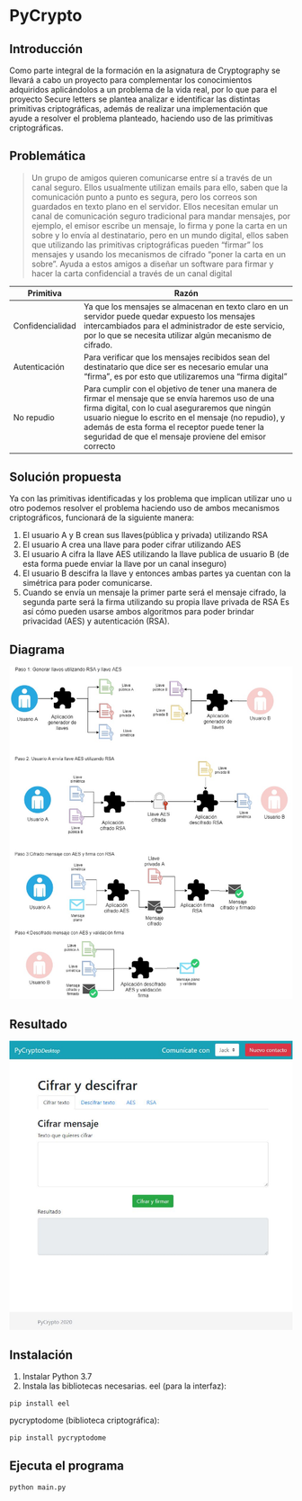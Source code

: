 # PyCrypto
## Introducción
Como parte integral de la formación en la asignatura de Cryptography se llevará a cabo un proyecto para complementar los conocimientos adquiridos aplicándolos a un problema de la vida real, por lo que para el proyecto Secure letters se plantea analizar e identificar las distintas primitivas criptográficas, además de realizar una implementación que ayude a resolver el problema planteado, haciendo uso de las primitivas criptográficas.
## Problemática
> Un grupo de amigos quieren comunicarse entre sí  a través de un canal seguro. Ellos usualmente utilizan emails para ello, saben que la comunicación punto a punto es segura, pero los correos son guardados en texto plano en el servidor. Ellos necesitan emular un canal de comunicación seguro tradicional para mandar mensajes, por ejemplo, el emisor escribe un mensaje, lo firma y pone la carta en un sobre y lo envía al destinatario, pero en un mundo digital, ellos saben que utilizando las primitivas criptográficas pueden “firmar” los mensajes y usando los mecanismos de cifrado “poner la carta en un sobre”. Ayuda a estos amigos a diseñar un software para firmar y hacer la carta confidencial a través de un canal digital

| Primitiva | Razón |
| --- | --- |
| Confidencialidad |  Ya que los mensajes se almacenan en texto claro en un servidor puede quedar expuesto los mensajes intercambiados para el administrador de este servicio, por lo que se necesita utilizar algún mecanismo de cifrado. |
| Autenticación  |  Para verificar que los mensajes recibidos sean del destinatario que dice ser es necesario emular una “firma”, es por esto que utilizaremos una “firma digital” |
| No repudio  |  Para cumplir con el objetivo de tener una manera de firmar el mensaje que se envía haremos uso de una firma digital, con lo cual aseguraremos que ningún usuario niegue lo escrito en el mensaje (no repudio), y además de esta forma el receptor puede tener la seguridad de que el mensaje proviene del emisor correcto |

## Solución propuesta
Ya con las primitivas identificadas y los problema que implican utilizar uno u otro podemos resolver el problema haciendo uso de ambos mecanismos criptográficos, funcionará de la siguiente manera:
1. El usuario A y B crean sus llaves(pública y privada) utilizando RSA
2. El usuario A crea una llave para poder cifrar utilizando AES
3. El usuario A cifra la llave AES utilizando la llave publica de usuario B (de esta forma puede enviar la llave por un canal inseguro)
4. El usuario B descifra la llave y entonces ambas partes ya cuentan con la simétrica para poder comunicarse.
5. Cuando se envía un mensaje la primer parte será el mensaje cifrado, la segunda parte será la firma utilizando su propia llave privada de RSA
Es así cómo pueden usarse ambos algoritmos para poder brindar privacidad (AES) y autenticación (RSA).
## Diagrama
![diagrama](https://raw.githubusercontent.com/JackCloudman/PyCrypto/master/diagrama.jpg)
## Resultado
![resultado](https://raw.githubusercontent.com/JackCloudman/PyCrypto/master/resultado.JPG)
## Instalación
1. Instalar Python 3.7
2. Instala las bibliotecas necesarias.
eel (para la interfaz):
```
pip install eel
```
pycryptodome (biblioteca criptográfica):
```
pip install pycryptodome
```
## Ejecuta el programa
```
python main.py
```
